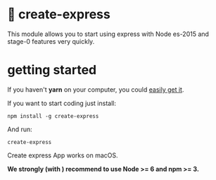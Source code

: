# 🐙 create-express

This module allows you to start using express with Node es-2015 and stage-0 features very quickly.

# getting started

If you haven't <strong>yarn</strong> on your computer, you could [easily get it](https://yarnpkg.com/en/docs/install).

If you want to start coding just install:
```
npm install -g create-express
```

And run:
```
create-express
```

Create express App works on macOS.

<strong> We strongly (with <strong>) recommend to use Node >= 6 and npm >= 3. </strong> 
